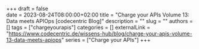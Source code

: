 +++ 
draft = false   
date = 2023-08-24T08:00:00+02:00
title = "Charge your APIs Volume 13: Data meets APIOps [codecentric Blog]"
description = ""
slug = ""
authors = []
tags = ["chargeyourapis"]
categories = []
externalLink = "https://www.codecentric.de/wissens-hub/blog/charge-your-apis-volume-13-data-meets-apiops"
series = ["Charge your APIs"]
+++
